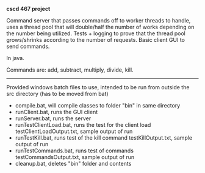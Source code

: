 **cscd 467 project**

Command server that passes commands off to worker threads to handle, uses a thread pool that will double/half the number of works depending on the number being utilized.
Tests + logging to prove that the thread pool grows/shrinks according to the number of requests.
Basic client GUI to send commands.

In java.

Commands are: add, subtract, multiply, divide, kill.

---

Provided windows batch files to use, intended to be run from outside the src directory (has to be moved from bat)
* compile.bat, will compile classes to folder "bin" in same directory
* runClient.bat, runs the GUI client
* runServer.bat, runs the server
* runTestClientLoad.bat, runs the test for the client load
testClientLoadOutput.txt, sample output of run
* runTestKill.bat, runs test of the kill command
testKillOutput.txt, sample output of run
* runTestCommands.bat, runs test of commands
testCommandsOutput.txt, sample output of run
* cleanup.bat, deletes "bin" folder and contents

